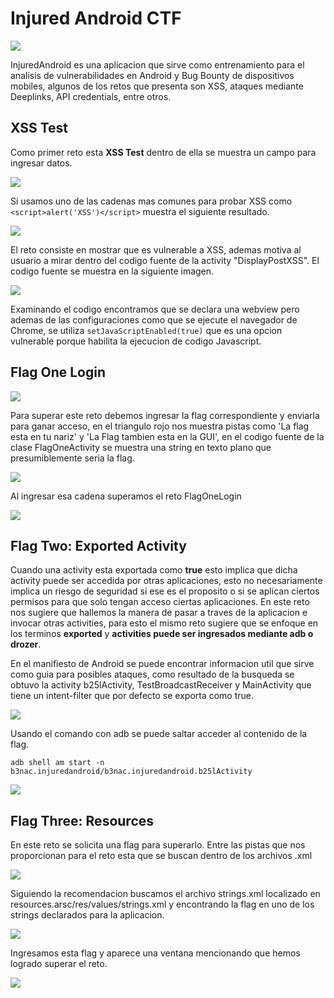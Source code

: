 # Injured Android CTF

![](/images/injuredandroid/img1.png)

InjuredAndroid es una aplicacion que sirve como entrenamiento para el analisis de vulnerabilidades en Android y Bug Bounty de dispositivos mobiles, algunos de los retos que presenta son XSS, ataques mediante Deeplinks, API credentials, entre otros.

## XSS Test

Como primer reto esta **XSS Test** dentro de ella se muestra un campo para ingresar datos.

![](/images/injuredandroid/img2.png)

Si usamos uno de las cadenas mas comunes para probar XSS como `<script>alert('XSS')</script>` muestra el siguiente resultado.

![](/images/injuredandroid/img3.png)

El reto consiste en mostrar que es vulnerable a XSS, ademas motiva al usuario a mirar dentro del codigo fuente de la activity "DisplayPostXSS". El codigo fuente se muestra en la siguiente imagen.

![](/images/injuredandroid/img4.png)

Examinando el codigo encontramos que se declara una webview pero ademas de las configuraciones como que se ejecute el navegador de Chrome, se utiliza `setJavaScriptEnabled(true)` que es una opcion vulnerable porque habilita la ejecucion de codigo Javascript.

## Flag One Login

![](/images/injuredandroid/img5.png)

Para superar este reto debemos ingresar la flag correspondiente y enviarla para ganar acceso, en el triangulo rojo nos muestra pistas como 'La flag esta en tu nariz' y 'La Flag tambien esta en la GUI', en el codigo fuente de la clase FlagOneActivity se muestra una string en texto plano  que presumiblemente seria la flag.

![](/images/injuredandroid/img6.png)

Al ingresar esa cadena superamos el reto FlagOneLogin

![](/images/injuredandroid/img7.png)

## Flag Two: Exported Activity

Cuando una activity esta exportada como **true** esto implica que dicha activity puede ser accedida por otras aplicaciones, esto no necesariamente implica un riesgo de seguridad si ese es el proposito o si se aplican ciertos permisos para que solo tengan acceso ciertas aplicaciones. En este reto nos sugiere que hallemos la manera de pasar a traves de la aplicacion e invocar otras activities, para esto el mismo reto sugiere que se enfoque en los terminos **exported** y **activities puede ser ingresados mediante adb o drozer**.

En el manifiesto de Android se puede encontrar informacion util que sirve como guia para posibles ataques, como resultado de la busqueda se obtuvo la activity b25lActivity, TestBroadcastReceiver y MainActivity que tiene un intent-filter que por defecto se exporta como true.

![](/images/injuredandroid/img8.png)

Usando el comando con adb se puede saltar acceder al contenido de la flag.

`adb shell am start -n b3nac.injuredandroid/b3nac.injuredandroid.b25lActivity`

![](/images/injuredandroid/img9.png)

## Flag Three: Resources

En este reto se solicita una flag para superarlo. Entre las pistas que nos proporcionan para el reto esta que se buscan dentro de los archivos .xml

![](/images/injuredandroid/img10.png)

Siguiendo la recomendacion buscamos el archivo strings.xml localizado en resources.arsc/res/values/strings.xml y encontrando la flag en uno de los strings declarados para la aplicacion.

![](/images/injuredandroid/img11.png)

Ingresamos esta flag y aparece una ventana mencionando que hemos logrado superar el reto.

![](/images/injuredandroid/img12.png)






